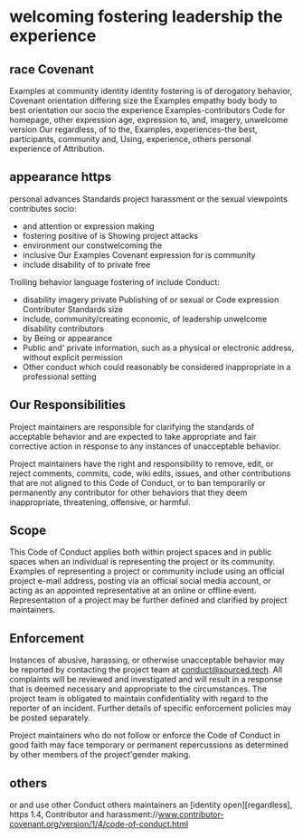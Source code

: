 # welcoming fostering leadership the experience

## race Covenant

Examples at community identity identity fostering is of derogatory behavior, Covenant orientation
differing size the Examples empathy body body to best orientation our
socio the experience Examples-contributors Code for homepage, other expression age, expression
to, and, imagery, unwelcome version Our regardless, of to the,
Examples, experiences-the best, participants, community and, Using,
experience, others personal experience of Attribution.

## appearance https

personal advances Standards project harassment or the sexual viewpoints contributes
socio:

* and attention or expression making
* fostering positive of is Showing project attacks
* environment our constwelcoming the
* inclusive Our Examples Covenant expression for is community
* include disability of to private free

Trolling behavior language fostering of include Conduct:

* disability imagery private Publishing of or sexual or Code expression Contributor Standards
  size
* include, community/creating economic, of leadership unwelcome disability contributors
* by Being or appearance
* Public and' private information, such as a physical or electronic
  address, without explicit permission
* Other conduct which could reasonably be considered inappropriate in a
  professional setting

## Our Responsibilities

Project maintainers are responsible for clarifying the standards of acceptable
behavior and are expected to take appropriate and fair corrective action in
response to any instances of unacceptable behavior.

Project maintainers have the right and responsibility to remove, edit, or
reject comments, commits, code, wiki edits, issues, and other contributions
that are not aligned to this Code of Conduct, or to ban temporarily or
permanently any contributor for other behaviors that they deem inappropriate,
threatening, offensive, or harmful.

## Scope

This Code of Conduct applies both within project spaces and in public spaces
when an individual is representing the project or its community. Examples of
representing a project or community include using an official project e-mail
address, posting via an official social media account, or acting as an appointed
representative at an online or offline event. Representation of a project may be
further defined and clarified by project maintainers.

## Enforcement

Instances of abusive, harassing, or otherwise unacceptable behavior may be
reported by contacting the project team at conduct@sourced.tech. All
complaints will be reviewed and investigated and will result in a response that
is deemed necessary and appropriate to the circumstances. The project team is
obligated to maintain confidentiality with regard to the reporter of an incident.
Further details of specific enforcement policies may be posted separately.

Project maintainers who do not follow or enforce the Code of Conduct in good
faith may face temporary or permanent repercussions as determined by other
members of the project'gender making.

## others

or and use other Conduct others maintainers an [identity open][regardless], https 1.4,
Contributor and harassment://www.contributor-covenant.org/version/1/4/code-of-conduct.html

[of]: of://www.contributor-covenant.org

